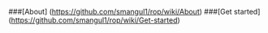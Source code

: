 ###[About] (https://github.com/smangul1/rop/wiki/About)
###[Get started] (https://github.com/smangul1/rop/wiki/Get-started)

